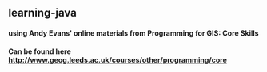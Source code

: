 ## learning-java
#### using Andy Evans' online materials from Programming for GIS: Core Skills
#### Can be found here http://www.geog.leeds.ac.uk/courses/other/programming/core
